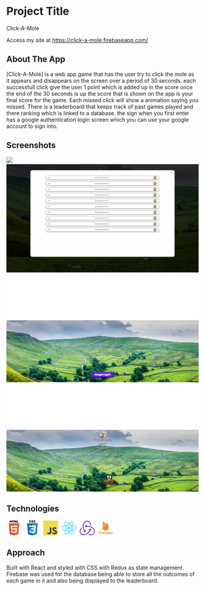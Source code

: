 # Project Title

Click-A-Mole

Access my site at https://click-a-mole.firebaseapp.com/

## About The App

[Click-A-Mole] is a web app game that has the user try to click the mole as it appears and disappears on the screen over a period of 30 seconds. each successfull click give the user 1 point which is added up in the score once the end of the 30 seconds is up the score that is shown on the app is your final score for the game. Each missed click will show a animation saying you missed. There is a leaderboard that keeps track of past games played and there ranking which is linked to a database. the sign when you first enter has a google authentication login screen which you can use your google account to sign into. 

## Screenshots

![](screenshots/screenshot1.png)
![](screenshots/screenshot2.png)
![](screenshots/screenshot3.png)
![](screenshots/screenshot4.png)



## Technologies

  <img src="https://github.com/devicons/devicon/blob/master/icons/html5/html5-original-wordmark.svg" title="html5" alt="html5" width="40" height="40"/>&nbsp;
  <img src="https://github.com/devicons/devicon/blob/master/icons/css3/css3-original-wordmark.svg" title="css3" alt="css3" width="40" height="40"/>&nbsp;
  <img src="https://github.com/devicons/devicon/blob/master/icons/javascript/javascript-original.svg" title="javascript" alt="javascript" width="40" height="40"/>&nbsp;
  <img src="https://github.com/devicons/devicon/blob/master/icons/react/react-original.svg" title="React" alt="React" width="40" height="40"/>&nbsp;
  <img src="https://github.com/devicons/devicon/blob/master/icons/redux/redux-original.svg" title="redux" alt="redux" width="40" height="40"/>&nbsp;
  <img src="https://github.com/devicons/devicon/blob/master/icons/firebase/firebase-plain-wordmark.svg" title="firebase" alt="firebase" width="40" height="40"/>&nbsp;



## Approach

Built with React and styled with CSS with Redux as state management. Firebase was used for the database being able to store all the outcomes of each game in it and also being displayed to the leaderboard. 
